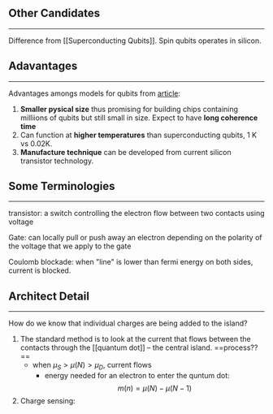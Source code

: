 ## Other Candidates
---
Difference from [[Superconducting Qubits]]. Spin qubits operates in silicon.

## Adavantages
---
Advantages amongs models for qubits from [article](https://newsroom.intel.com/news/intel-sees-promise-silicon-spin-qubits-quantum-computing/#gs.b0cz08):
1. __Smaller pysical size__ thus promising for building chips containing milliions of qubits but still small in size. Expect to have __long coherence time__
2. Can function at __higher temperatures__ than superconducting qubits, 1 K vs 0.02K.
3. __Manufacture technique__ can be developed from current silicon transistor technology. 

## Some Terminologies
---
transistor: a switch controlling the electron flow between two contacts using voltage

Gate: can locally pull or push away an electron depending on the polarity of the voltage that we apply to the gate

Coulomb blockade:
when "line" is lower than fermi energy on both sides, current is blocked.


## Architect Detail
---
How do we know that individual charges are being added to the island?

1. The standard method is to look at the current that flows between the contacts through the [[quantum dot]] – the central island.
	==process??==
	- when $\mu_S>\mu(N)>\mu_D$,  current flows
		- energy needed for an electron to enter the quntum dot: 
		$$m(n)=\mu(N)-\mu(N-1)$$
2. Charge sensing:

	